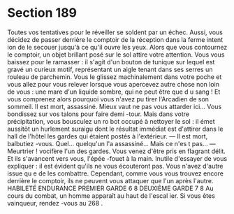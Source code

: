 # Section 189

Toutes vos tentatives pour le réveiller se soldent par un échec.
Aussi, vous décidez de passer derrière le comptoir de la réception
dans la ferme intent ion de le secouer jusqu'à ce qu'il ouvre les
yeux. Alors que vous contournez le comptoir, un objet brillant
posé sur le sol attire votre attention. Vous vous baissez pour le
ramasser : il s'agit d'un bouton de tunique sur lequel est gravé un
curieux motif,  représentant un aigle tenant dans ses serres un
rouleau de parchemin. Vous le glissez machinalement dans votre
poche et vous allez pour vous relever lorsque vous apercevez
autre chose non loin de vous : une mare d'un liquide sombre, qui
ne peut être que d u sang ! Et vous comprenez alors pourquoi
vous n'avez pu tirer l'Arcadien de son sommeil. Il est mort,
assassiné. Mieux vaut ne pas vous attarder ici... Vous bondissez
sur vos talons pour faire demi -tour. Mais dans votre
précipitation, vous bousculez un ro bot occupé à nettoyer le sol : il
émet aussitôt un hurlement suraigu dont le résultat immédiat est
d'attirer dans le hall de l'hôtel les gardes qui étaient postés à
l'extérieur.
— Il est mort, balbutiez -vous. Quel... quelqu'un l'a assassiné...
Mais ce n'es t pas...
— Meurtrier ! vocifère l'un des gardes. Vous venez d'être pris en
flagrant délit.
Et ils s'avancent vers vous, l'épée -fouet à la main. Inutile
d'essayer de vous expliquer : il est évident qu'ils ne vous
écouteront pas. Vous n'avez d'autre issue qu e de les combattre.
Cependant, comme vous vous trouvez encore derrière le
comptoir, ils ne peuvent vous attaquer que l'un après l'autre.
HABILETÉ ENDURANCE
PREMIER  GARDE    6   8
DEUXIÈME  GARDE   7   8
Au cours du combat, un homme apparaît au haut de l'escal ier. Si
vous êtes vainqueur, rendez -vous au 268 .